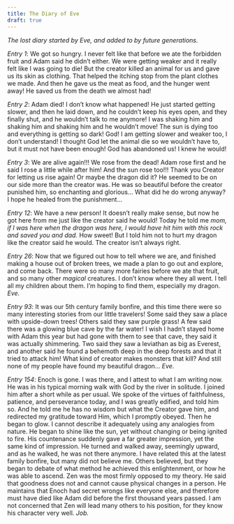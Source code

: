 ```yaml
---
title: The Diary of Eve
draft: true
---
```


*The lost diary started by Eve, and added to by future generations.*

*Entry 1*: We got so hungry. I never felt like that before we ate the forbidden fruit and Adam said he didn’t either. We were getting weaker and it really felt like I was going to die! But the creator killed an animal for us and gave us its skin as clothing. That helped the itching stop from the plant clothes we made. And then he gave us the meat as food, and the hunger went away! He saved us from the death we almost had!

*Entry 2*: Adam died! I don’t know what happened! He just started getting slower, and then he laid down, and he couldn’t keep his eyes open, and they finally shut, and he wouldn’t talk to me anymore! I was shaking him and shaking him and shaking him and he wouldn’t move! The sun is dying too and everything is getting so dark! God! I am getting slower and weaker too, I don’t understand! I thought God let the animal die so we wouldn’t have to, but it must not have been enough! God has abandoned us! I knew he would!

*Entry 3*: We are alive again!!! We rose from the dead! Adam rose first and he said I rose a little while after him! And the sun rose too!!! Thank you Creator for letting us rise again! Or maybe the dragon did it? He seemed to be on our side more than the creator was. He was so beautiful before the creator punished him, so enchanting and glorious... What did he do wrong anyway? I hope he healed from the punishment...

*Entry 12*: We have a new person! It doesn’t really make sense, but now he got here from me just like the creator said he would! Today he told me *mom, if I was here when the dragon was here, I would have hit him with this rock and saved you and dad.* How sweet! But I told him not to hurt my dragon like the creator said he would. The creator isn’t always right.

*Entry 26*: Now that we figured out how to tell where we are, and finished making a house out of broken trees, we made a plan to go out and explore, and come back. There were so many more fairies before we ate that fruit, and so many other *magical* creatures. I don’t know where they all went. I tell all my children about them. I’m hoping to find them, especially my dragon. *Eve.*

*Entry 93*: It was our 5th century family bonfire, and this time there were so many interesting stories from our little travelers! Some said they saw a place with upside-down trees! Others said they saw purple grass! A few said there was a glowing blue cave by the far water! I wish I hadn’t stayed home with Adam this year but had gone with them to see that cave, they said it was actually shimmering. Two said they saw a leviathan as big as Everest, and another said he found a behemoth deep in the deep forests and that it tried to attack him! What kind of creator makes monsters that kill? And still none of my people have found my beautiful dragon... *Eve.*

*Entry 154*: Enoch is gone. I was there, and I attest to what I am writing now. He was in his typical morning walk with God by the river in solitude. I joined him after a short while as per usual. We spoke of the virtues of faithfulness, patience, and perseverance today, and I was greatly edified, and told him so. And he told me he has no wisdom but what the Creator gave him, and redirected my gratitude toward Him, which I promptly obeyed. Then he began to glow. I cannot describe it adequately using any analogies from nature. He began to shine like the sun, yet without changing or being ignited to fire. His countenance suddenly gave a far greater impression, yet the same kind of impression. He turned and walked away, seemingly upward, and as he walked, he was not there anymore. I have related this at the latest family bonfire, but many did not believe me. Others believed, but they began to debate of what method he achieved this enlightenment, or how he was able to ascend. Zen was the most firmly opposed to my theory. He said that goodness does not and cannot cause physical changes in a person. He maintains that Enoch had secret wrongs like everyone else, and therefore must have died like Adam did before the first thousand years passed. I am not concerned that Zen will lead many others to his position, for they know his character very well. *Job.*
